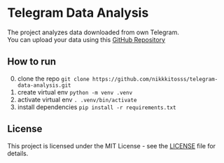 # Telegram Data Analysis
The project analyzes data downloaded from own Telegram.  
You can upload your data using this [GitHub Repository](https://github.com/SanGreel/telegram-data-collection.git)

## How to run
0. clone the repo 
```git clone https://github.com/nikkkitosss/telegram-data-analysis.git```
1. create virtual env
```python -m venv .venv```
2. activate virtual env
```. .venv/bin/activate```
3. install dependencies
```pip install -r requirements.txt```

## License
This project is licensed under the MIT License - see the [LICENSE](LICENSE) file for details.
